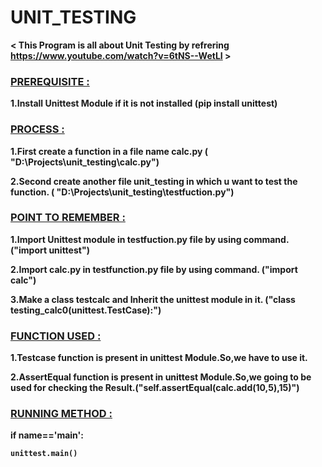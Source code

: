 <h1><B>UNIT_TESTING<B></h1>

< This Program is all about Unit Testing  by refrering https://www.youtube.com/watch?v=6tNS--WetLI >

<h3
><B><u>PREREQUISITE :</u></B></h3>
1.Install Unittest Module if it is not installed (pip install unittest)

<h3><B><u>PROCESS :</u></h3>

1.First create a function in a file name calc.py ( "D:\Projects\unit_testing\calc.py")

2.Second create another file unit_testing in which u want to test the function. (  "D:\Projects\unit_testing\testfuction.py")

<h3><B><u>POINT TO REMEMBER :</u></h3>

1.Import Unittest module in testfuction.py file by using command.  ("import unittest")

2.Import calc.py in testfunction.py file  by using command.   ("import calc")

3.Make a class testcalc and Inherit the unittest module in it.   ("class testing_calc0(unittest.TestCase):")

<h3><B><u>FUNCTION USED :</u></h3>

1.Testcase function is present in unittest Module.So,we have to use it.

2.AssertEqual function is present in unittest Module.So,we going to be used for checking the Result.("self.assertEqual(calc.add(10,5),15)")

<h3><B><u>RUNNING METHOD :</u></h3>

if __name__=='__main__':

    unittest.main()
